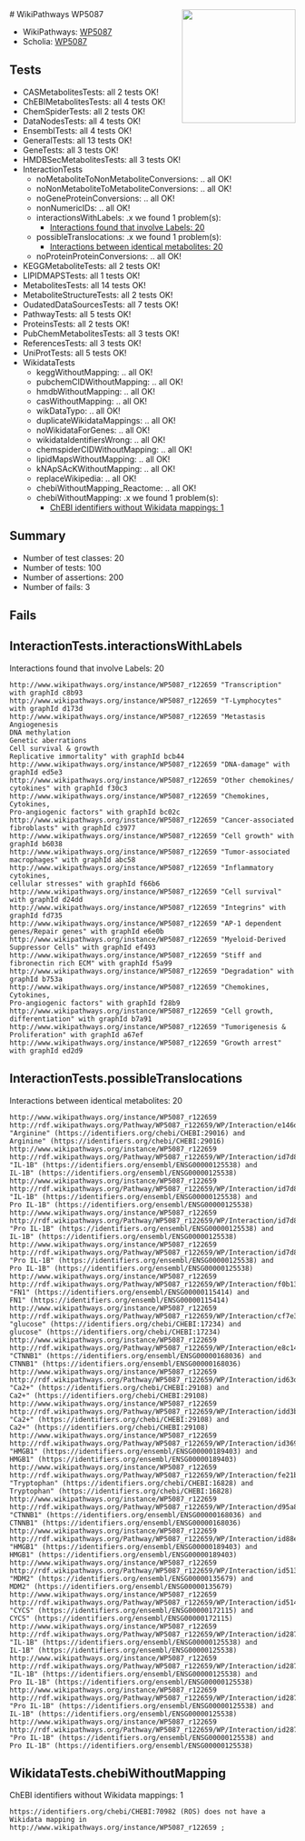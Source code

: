 <img style="float: right; width: 200px" src="https://upload.wikimedia.org/wikipedia/commons/thumb/8/83/Wplogo_with_text_500.png/640px-Wplogo_with_text_500.png" />
# WikiPathways WP5087

* WikiPathways: [WP5087](https://identifiers.org/wikipathways:WP5087)
* Scholia: [WP5087](https://scholia.toolforge.org/wikipathways/WP5087)
## Tests
* CASMetabolitesTests: all 2 tests OK!
* ChEBIMetabolitesTests: all 4 tests OK!
* ChemSpiderTests: all 2 tests OK!
* DataNodesTests: all 4 tests OK!
* EnsemblTests: all 4 tests OK!
* GeneralTests: all 13 tests OK!
* GeneTests: all 3 tests OK!
* HMDBSecMetabolitesTests: all 3 tests OK!
* InteractionTests
    * noMetaboliteToNonMetaboliteConversions: .. all OK!
    * noNonMetaboliteToMetaboliteConversions: .. all OK!
    * noGeneProteinConversions: .. all OK!
    * nonNumericIDs: .. all OK!
    * interactionsWithLabels: .x we found 1 problem(s):
        * [Interactions found that involve Labels: 20](#fe97a8d7)
    * possibleTranslocations: .x we found 1 problem(s):
        * [Interactions between identical metabolites: 20](#dc76e00b)
    * noProteinProteinConversions: .. all OK!
* KEGGMetaboliteTests: all 2 tests OK!
* LIPIDMAPSTests: all 1 tests OK!
* MetabolitesTests: all 14 tests OK!
* MetaboliteStructureTests: all 2 tests OK!
* OudatedDataSourcesTests: all 7 tests OK!
* PathwayTests: all 5 tests OK!
* ProteinsTests: all 2 tests OK!
* PubChemMetabolitesTests: all 3 tests OK!
* ReferencesTests: all 3 tests OK!
* UniProtTests: all 5 tests OK!
* WikidataTests
    * keggWithoutMapping: .. all OK!
    * pubchemCIDWithoutMapping: .. all OK!
    * hmdbWithoutMapping: .. all OK!
    * casWithoutMapping: .. all OK!
    * wikDataTypo: .. all OK!
    * duplicateWikidataMappings: .. all OK!
    * noWikidataForGenes: .. all OK!
    * wikidataIdentifiersWrong: .. all OK!
    * chemspiderCIDWithoutMapping: .. all OK!
    * lipidMapsWithoutMapping: .. all OK!
    * kNApSAcKWithoutMapping: .. all OK!
    * replaceWikipedia: .. all OK!
    * chebiWithoutMapping_Reactome: .. all OK!
    * chebiWithoutMapping: .x we found 1 problem(s):
        * [ChEBI identifiers without Wikidata mappings: 1](#a8d554cd)


## Summary

* Number of test classes: 20
* Number of tests: 100
* Number of assertions: 200
* Number of fails: 3

## Fails

<a name="fe97a8d7" />

## InteractionTests.interactionsWithLabels

Interactions found that involve Labels: 20
```
http://www.wikipathways.org/instance/WP5087_r122659 "Transcription" with graphId c8b93
http://www.wikipathways.org/instance/WP5087_r122659 "T-Lymphocytes" with graphId d173d
http://www.wikipathways.org/instance/WP5087_r122659 "Metastasis
Angiogenesis
DNA methylation
Genetic aberrations
Cell survival & growth
Replicative immortality" with graphId bcb44
http://www.wikipathways.org/instance/WP5087_r122659 "DNA-damage" with graphId ed5e3
http://www.wikipathways.org/instance/WP5087_r122659 "Other chemokines/
cytokines" with graphId f30c3
http://www.wikipathways.org/instance/WP5087_r122659 "Chemokines, Cytokines,
Pro-angiogenic factors" with graphId bc02c
http://www.wikipathways.org/instance/WP5087_r122659 "Cancer-associated fibroblasts" with graphId c3977
http://www.wikipathways.org/instance/WP5087_r122659 "Cell growth" with graphId b6038
http://www.wikipathways.org/instance/WP5087_r122659 "Tumor-associated macrophages" with graphId abc58
http://www.wikipathways.org/instance/WP5087_r122659 "Inflammatory cytokines,
cellular stresses" with graphId f66b6
http://www.wikipathways.org/instance/WP5087_r122659 "Cell survival" with graphId d24dd
http://www.wikipathways.org/instance/WP5087_r122659 "Integrins" with graphId fd735
http://www.wikipathways.org/instance/WP5087_r122659 "AP-1 dependent 
genes/Repair genes" with graphId e6e0b
http://www.wikipathways.org/instance/WP5087_r122659 "Myeloid-Derived Suppressor Cells" with graphId ef493
http://www.wikipathways.org/instance/WP5087_r122659 "Stiff and 
fibronectin rich ECM" with graphId f5a99
http://www.wikipathways.org/instance/WP5087_r122659 "Degradation" with graphId b753a
http://www.wikipathways.org/instance/WP5087_r122659 "Chemokines, Cytokines,
Pro-angiogenic factors" with graphId f28b9
http://www.wikipathways.org/instance/WP5087_r122659 "Cell growth,
differentiation" with graphId b7a91
http://www.wikipathways.org/instance/WP5087_r122659 "Tumorigenesis & Proliferation" with graphId a67ef
http://www.wikipathways.org/instance/WP5087_r122659 "Growth arrest" with graphId ed2d9
```

<a name="dc76e00b" />

## InteractionTests.possibleTranslocations

Interactions between identical metabolites: 20
```
http://www.wikipathways.org/instance/WP5087_r122659 http://rdf.wikipathways.org/Pathway/WP5087_r122659/WP/Interaction/e146d "Arginine" (https://identifiers.org/chebi/CHEBI:29016) and 
Arginine" (https://identifiers.org/chebi/CHEBI:29016)
http://www.wikipathways.org/instance/WP5087_r122659 http://rdf.wikipathways.org/Pathway/WP5087_r122659/WP/Interaction/id7d820536 "IL-1B" (https://identifiers.org/ensembl/ENSG00000125538) and 
IL-1B" (https://identifiers.org/ensembl/ENSG00000125538)
http://www.wikipathways.org/instance/WP5087_r122659 http://rdf.wikipathways.org/Pathway/WP5087_r122659/WP/Interaction/id7d820536 "IL-1B" (https://identifiers.org/ensembl/ENSG00000125538) and 
Pro IL-1B" (https://identifiers.org/ensembl/ENSG00000125538)
http://www.wikipathways.org/instance/WP5087_r122659 http://rdf.wikipathways.org/Pathway/WP5087_r122659/WP/Interaction/id7d820536 "Pro IL-1B" (https://identifiers.org/ensembl/ENSG00000125538) and 
IL-1B" (https://identifiers.org/ensembl/ENSG00000125538)
http://www.wikipathways.org/instance/WP5087_r122659 http://rdf.wikipathways.org/Pathway/WP5087_r122659/WP/Interaction/id7d820536 "Pro IL-1B" (https://identifiers.org/ensembl/ENSG00000125538) and 
Pro IL-1B" (https://identifiers.org/ensembl/ENSG00000125538)
http://www.wikipathways.org/instance/WP5087_r122659 http://rdf.wikipathways.org/Pathway/WP5087_r122659/WP/Interaction/f0b13 "FN1" (https://identifiers.org/ensembl/ENSG00000115414) and 
FN1" (https://identifiers.org/ensembl/ENSG00000115414)
http://www.wikipathways.org/instance/WP5087_r122659 http://rdf.wikipathways.org/Pathway/WP5087_r122659/WP/Interaction/cf7e3 "glucose" (https://identifiers.org/chebi/CHEBI:17234) and 
glucose" (https://identifiers.org/chebi/CHEBI:17234)
http://www.wikipathways.org/instance/WP5087_r122659 http://rdf.wikipathways.org/Pathway/WP5087_r122659/WP/Interaction/e8c14 "CTNNB1" (https://identifiers.org/ensembl/ENSG00000168036) and 
CTNNB1" (https://identifiers.org/ensembl/ENSG00000168036)
http://www.wikipathways.org/instance/WP5087_r122659 http://rdf.wikipathways.org/Pathway/WP5087_r122659/WP/Interaction/id63d8358f "Ca2+" (https://identifiers.org/chebi/CHEBI:29108) and 
Ca2+" (https://identifiers.org/chebi/CHEBI:29108)
http://www.wikipathways.org/instance/WP5087_r122659 http://rdf.wikipathways.org/Pathway/WP5087_r122659/WP/Interaction/idd3be9b18 "Ca2+" (https://identifiers.org/chebi/CHEBI:29108) and 
Ca2+" (https://identifiers.org/chebi/CHEBI:29108)
http://www.wikipathways.org/instance/WP5087_r122659 http://rdf.wikipathways.org/Pathway/WP5087_r122659/WP/Interaction/id369f4a02 "HMGB1" (https://identifiers.org/ensembl/ENSG00000189403) and 
HMGB1" (https://identifiers.org/ensembl/ENSG00000189403)
http://www.wikipathways.org/instance/WP5087_r122659 http://rdf.wikipathways.org/Pathway/WP5087_r122659/WP/Interaction/fe21b "Tryptophan" (https://identifiers.org/chebi/CHEBI:16828) and 
Tryptophan" (https://identifiers.org/chebi/CHEBI:16828)
http://www.wikipathways.org/instance/WP5087_r122659 http://rdf.wikipathways.org/Pathway/WP5087_r122659/WP/Interaction/d95a8 "CTNNB1" (https://identifiers.org/ensembl/ENSG00000168036) and 
CTNNB1" (https://identifiers.org/ensembl/ENSG00000168036)
http://www.wikipathways.org/instance/WP5087_r122659 http://rdf.wikipathways.org/Pathway/WP5087_r122659/WP/Interaction/id88ea942b "HMGB1" (https://identifiers.org/ensembl/ENSG00000189403) and 
HMGB1" (https://identifiers.org/ensembl/ENSG00000189403)
http://www.wikipathways.org/instance/WP5087_r122659 http://rdf.wikipathways.org/Pathway/WP5087_r122659/WP/Interaction/id51322b50 "MDM2" (https://identifiers.org/ensembl/ENSG00000135679) and 
MDM2" (https://identifiers.org/ensembl/ENSG00000135679)
http://www.wikipathways.org/instance/WP5087_r122659 http://rdf.wikipathways.org/Pathway/WP5087_r122659/WP/Interaction/id5141967 "CYCS" (https://identifiers.org/ensembl/ENSG00000172115) and 
CYCS" (https://identifiers.org/ensembl/ENSG00000172115)
http://www.wikipathways.org/instance/WP5087_r122659 http://rdf.wikipathways.org/Pathway/WP5087_r122659/WP/Interaction/id287b2937 "IL-1B" (https://identifiers.org/ensembl/ENSG00000125538) and 
IL-1B" (https://identifiers.org/ensembl/ENSG00000125538)
http://www.wikipathways.org/instance/WP5087_r122659 http://rdf.wikipathways.org/Pathway/WP5087_r122659/WP/Interaction/id287b2937 "IL-1B" (https://identifiers.org/ensembl/ENSG00000125538) and 
Pro IL-1B" (https://identifiers.org/ensembl/ENSG00000125538)
http://www.wikipathways.org/instance/WP5087_r122659 http://rdf.wikipathways.org/Pathway/WP5087_r122659/WP/Interaction/id287b2937 "Pro IL-1B" (https://identifiers.org/ensembl/ENSG00000125538) and 
IL-1B" (https://identifiers.org/ensembl/ENSG00000125538)
http://www.wikipathways.org/instance/WP5087_r122659 http://rdf.wikipathways.org/Pathway/WP5087_r122659/WP/Interaction/id287b2937 "Pro IL-1B" (https://identifiers.org/ensembl/ENSG00000125538) and 
Pro IL-1B" (https://identifiers.org/ensembl/ENSG00000125538)
```

<a name="a8d554cd" />

## WikidataTests.chebiWithoutMapping

ChEBI identifiers without Wikidata mappings: 1
```
https://identifiers.org/chebi/CHEBI:70982 (ROS) does not have a Wikidata mapping in http://www.wikipathways.org/instance/WP5087_r122659 ; 
```

